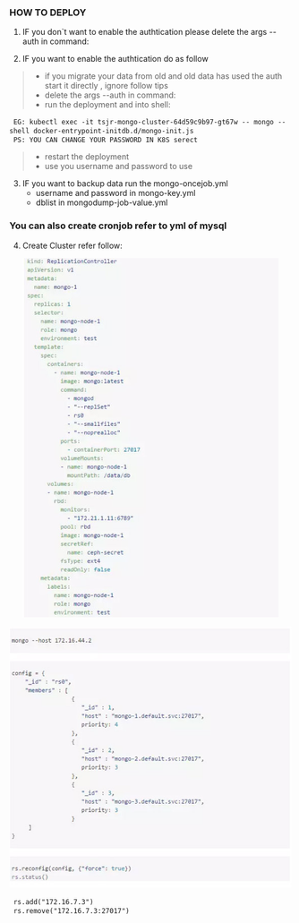 ### HOW TO DEPLOY
1. IF you don`t want to enable the authtication please delete the args --auth in command: 

2. IF you want to enable the authtication do as follow
  > * if you migrate your data from old and old data has used the auth start it directly , ignore follow tips
  > * delete the args --auth in command:
  > * run the deployment and into shell: 
 
```
 EG: kubectl exec -it tsjr-mongo-cluster-64d59c9b97-gt67w -- mongo --shell docker-entrypoint-initdb.d/mongo-init.js
 PS: YOU CAN CHANGE YOUR PASSWORD IN K8S serect
```
  > * restart the deployment
  > * use you username and password to use

3. IF you want to backup data run the mongo-oncejob.yml
   + username and password in mongo-key.yml
   + dblist in mongodump-job-value.yml
 
 ### You can also create cronjob refer to yml of mysql
 
4. Create Cluster refer follow:
<p align="center"> <img src="images/yml.jpg"></p>
<p align="center"> <img src="images/cmd.jpg"></p>

```
 rs.add("172.16.7.3")
 rs.remove("172.16.7.3:27017")
```
